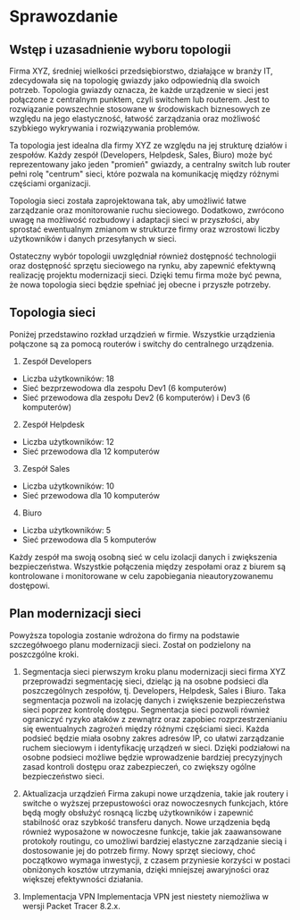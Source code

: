 # Sprawozdanie

## Wstęp i uzasadnienie wyboru topologii

Firma XYZ, średniej wielkości przedsiębiorstwo, działające w branży IT, zdecydowała się na topologię gwiazdy jako odpowiednią dla swoich potrzeb. Topologia gwiazdy oznacza, że każde urządzenie w sieci jest połączone z centralnym punktem, czyli switchem lub routerem. Jest to rozwiązanie powszechnie stosowane w środowiskach biznesowych ze względu na jego elastyczność, łatwość zarządzania oraz możliwość szybkiego wykrywania i rozwiązywania problemów.

Ta topologia jest idealna dla firmy XYZ ze względu na jej strukturę działów i zespołów. Każdy zespół (Developers, Helpdesk, Sales, Biuro) może być reprezentowany jako jeden "promień" gwiazdy, a centralny switch lub router pełni rolę "centrum" sieci, które pozwala na komunikację między różnymi częściami organizacji.

Topologia sieci została zaprojektowana tak, aby umożliwić łatwe zarządzanie oraz monitorowanie ruchu sieciowego. Dodatkowo, zwrócono uwagę na możliwość rozbudowy i adaptacji sieci w przyszłości, aby sprostać ewentualnym zmianom w strukturze firmy oraz wzrostowi liczby użytkowników i danych przesyłanych w sieci.

Ostateczny wybór topologii uwzględniał również dostępność technologii oraz dostępność sprzętu sieciowego na rynku, aby zapewnić efektywną realizację projektu modernizacji sieci. Dzięki temu firma może być pewna, że nowa topologia sieci będzie spełniać jej obecne i przyszłe potrzeby.

## Topologia sieci
Poniżej przedstawino rozkład urządzień w firmie. Wszystkie urządzienia połączone są za pomocą routerów i switchy do centralnego urządzenia.

1. Zespół Developers
- Liczba użytkowników: 18
- Sieć bezprzewodowa dla zespołu Dev1 (6 komputerów)
- Sieć przewodowa dla zespołu Dev2 (6 komputerów) i Dev3 (6 komputerów)
2. Zespół Helpdesk
- Liczba użytkowników: 12
- Sieć przewodowa dla 12 komputerów
3. Zespół Sales
- Liczba użytkowników: 10
- Sieć przewodowa dla 10 komputerów
4. Biuro
- Liczba użytkowników: 5
- Sieć przewodowa dla 5 komputerów

Każdy zespół ma swoją osobną sieć w celu izolacji danych i zwiększenia bezpieczeństwa. Wszystkie połączenia między zespołami oraz z biurem są kontrolowane i monitorowane w celu zapobiegania nieautoryzowanemu dostępowi.

## Plan modernizacji sieci
Powyższa topologia zostanie wdrożona do firmy na podstawie szczegółwoego planu modernizacji sieci. Został on podzielony na poszczgólne kroki. 

1. Segmentacja sieci
 pierwszym kroku planu modernizacji sieci firma XYZ przeprowadzi segmentację sieci, dzieląc ją na osobne podsieci dla poszczególnych zespołów, tj. Developers, Helpdesk, Sales i Biuro. Taka segmentacja pozwoli na izolację danych i zwiększenie bezpieczeństwa sieci poprzez kontrolę dostępu. Segmentacja sieci pozwoli również ograniczyć ryzyko ataków z zewnątrz oraz zapobiec rozprzestrzenianiu się ewentualnych zagrożeń między różnymi częściami sieci. Każda podsieć będzie miała osobny zakres adresów IP, co ułatwi zarządzanie ruchem sieciowym i identyfikację urządzeń w sieci. 
 Dzięki podziałowi na osobne podsieci możliwe będzie wprowadzenie bardziej precyzyjnych zasad kontroli dostępu oraz zabezpieczeń, co zwiększy ogólne bezpieczeństwo sieci.

 2. Aktualizacja urządzień
 Firma zakupi nowe urządzenia, takie jak routery i switche o wyższej przepustowości oraz nowoczesnych funkcjach, które będą mogły obsłużyć rosnącą liczbę użytkowników i zapewnić stabilność oraz szybkość transferu danych. Nowe urządzenia będą również wyposażone w nowoczesne funkcje, takie jak zaawansowane protokoły routingu, co umożliwi bardziej elastyczne zarządzanie siecią i dostosowanie jej do potrzeb firmy. Nowy sprzęt sieciowy, choć początkowo wymaga inwestycji, z czasem przyniesie korzyści w postaci obniżonych kosztów utrzymania, dzięki mniejszej awaryjności oraz większej efektywności działania.

 3. Implementacja VPN
 Implementacja VPN jest niestety niemożliwa w wersji Packet Tracer 8.2.x. 